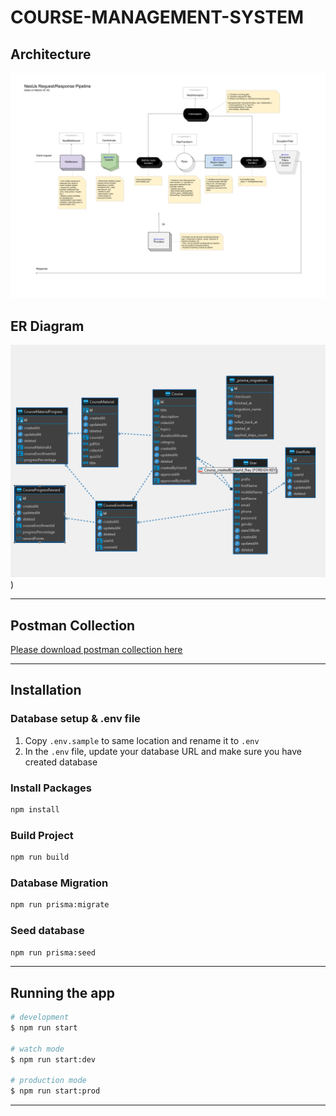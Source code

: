 # COURSE-MANAGEMENT-SYSTEM

## Architecture

![Nestjs Architecture](docs/nestjs-architecture.png)

## ER Diagram

![Nestjs Architecture](docs/ER-Diagram.png))

---

## Postman Collection

[Please download postman collection here](docs/postman-collection/cms.postman_collection_24_nov_2022.json)

---

## Installation

### Database setup & .env file

1. Copy `.env.sample` to same location and rename it to `.env`
2. In the `.env` file, update your database URL and make sure you have created database

### Install Packages

```bash
npm install
```

### Build Project

```bash
npm run build
```

### Database Migration

```bash
npm run prisma:migrate
```

### Seed database

```bash
npm run prisma:seed
```

---

## Running the app

```bash
# development
$ npm run start

# watch mode
$ npm run start:dev

# production mode
$ npm run start:prod
```

---
